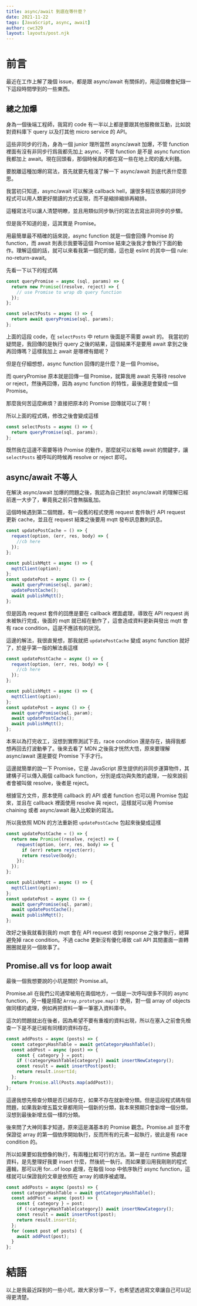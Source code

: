 ```yaml
---
title: async/await 到底在等什麼？
date: 2021-11-22
tags: [JavaScript, async, await]
author: cwc329
layout: layouts/post.njk
---
```


# 前言

最近在工作上解了幾個 issue，都是跟 async/await 有關係的，用這個機會紀錄一下這段時間學到的一些東西。

## 總之加爆

身為一個後端工程師，我寫的 code 有一半以上都是要跟其他服務做互動，比如說對資料庫下 query 以及打其他 micro service 的 API。

這些非同步的行為，身為一個 junior 理所當然 async/await 加爆，不管 function 裡面有沒有非同步行爲我都先加上 async，不管 function 是不是 async function 我都加上 await。現在回頭看，那個時候真的都在寫一些在地上爬的義大利麵。

要脫離這種加爆的寫法，首先就要先粗淺了解一下 async/await 到底代表什麼意思。

我當初只知道，async/await 可以解決 callback hell，讓很多相互依賴的非同步程式可以用人類更好閱讀的方式呈現，而不是縮排縮排再縮排。

這種寫法可以讓人清楚明瞭，並且用類似同步執行的寫法去寫出非同步的步驟。

但是我不知道的是，這其實是 Promise。

用最簡單最不精確的話來說，async function 就是一個會回傳 Promise 的 function，而 await 則表示我要等這個 Promise 結束之後我才會執行下面的動作。理解這個的話，就可以來看我第一個犯的錯，這也是 eslint 的其中一個 rule: no-return-await。

先看一下以下的程式碼

```js
const queryPromise = async (sql, params) => {
  return new Promise((resolve, reject) => {
    // use Promise to wrap db query function
  });
};

const selectPosts = async () => {
  return await queryPromise(sql, params);
};
```

上面的這段 code，在 `selectPosts` 中 return 後面是不需要 await 的。
我當初的疑問是，我回傳的是執行 query 之後的結果，這個結果不是要用 await 拿到之後再回傳嗎？這樣我加上 await 是哪裡有錯呢？

但是在仔細想想，async function 回傳的是什麼？是一個 Promise。

而 queryPromise 原本就是回傳一個 Promise，就算我用 await 先等待 resolve or reject，然後再回傳，因為 async function 的特性，最後還是會變成一個 Promise。

那麼我何苦這麼麻煩？直接把原本的 Promise 回傳就可以了啊！

所以上面的程式碼，修改之後會變成這樣

```js
const selectPosts = async () => {
  return queryPromise(sql, params);
};
```

既然我在這邊不需要等待 Promise 的動作，那麼就可以省略 await 的關鍵字，讓 `selectPosts` 被呼叫的時候再 resolve or reject 即可。

## async/await 不等人

在解決 async/await 加爆的問題之後，我認為自己對於 async/await 的理解已經前進一大步了，畢竟我之前只會無腦亂加。

這個時候遇到第二個問題，有一段舊的程式使用 request 套件執行 API request 更新 cache，並且在 request 結束之後要用 mqtt 發布訊息數則訊息。

```js
const updatePostCache = () => {
  request(option, (err, res, body) => {
    //cb here
  });
};

const publishMqtt = async () => {
  mqttClient(option);
};
const updatePost = async () => {
  await queryPromise(sql, param);
  updatePostCache();
  await publishMqtt();
};
```

但是因為 request 套件的回應是要在 callback 裡面處理，導致在 API request 尚未被執行完成，後面的 mqtt 就已經在動作了，這會造成資料更新與發出 mqtt 會有 race condition，這是不應該有的狀況。

這邊的解法，我很直覺想，那我就把 `updatePostCache` 變成 async function 就好了，於是乎第一版的解法長這樣

```js
const updatePostCache = async () => {
  request(option, (err, res, body) => {
    //cb here
  });
};

const publishMqtt = async () => {
  mqttClient(option);
};
const updatePost = async () => {
  await queryPromise(sql, param);
  await updatePostCache();
  await publishMqtt();
};
```

本來以為打完收工，沒想到實際測試下去，race condition 還是存在，搞得我都想再回去打波動拳了。後來去看了 MDN 之後我才恍然大悟，原來要理解 async/await 還是要從 Promise 下手才行。

這邊就簡單的說一下 Promise，它是 JavaScript 原生提供的非同步運算物件，其建構子可以傳入兩個 callback function，分別是成功與失敗的處理，一般來說前者會被叫做 resolve，後者是 reject。

根據官方文件，原本使用 callback 的 API 或者 function 也可以用 Promise 包起來，並且在 callback 裡面使用 resolve 與 reject，這樣就可以用 Promise chaining 或者 async/await 融入比較新的寫法。

所以我依照 MDN 的方法重新把 `updatePostCache` 包起來後變成這樣

```js
const updatePostCache = () => {
  return new Promise((resolve, reject) => {
    request(option, (err, res, body) => {
      if (err) return reject(err);
      return resolve(body);
    });
  });
};

const publishMqtt = async () => {
  mqttClient(option);
};
const updatePost = async () => {
  await queryPromise(sql, param);
  await updatePostCache();
  await publishMqtt();
};
```

改好之後我就看到我的 mqtt 會在 API request 收到 response 之後才執行，總算避免掉 race condition。不過 cache 更新沒有優化導致 call API 其間畫面一直轉圈圈就是另一個故事了。

## Promise.all vs for loop await

最後一個我想要說的小坑是關於 Promise.all。

Promise.all 在我們公司通常被用在兩個地方，一個是一次呼叫很多不同的 async function，另一種是搭配 `Array.prototype.map()` 使用，對一個 array of objects 做同樣的處理，例如再把資料一筆一筆塞入資料庫中。

這次的問題就出在後者，因為希望不要有重複的資料出現，所以在塞入之前會先檢查一下是不是已經有同樣的資料存在。

```js
const addPosts = async (posts) => {
  const categoryHashTable = await getCategoryHashTable();
  const addPost = async (post) => {
    const { category } = post;
    if (!categoryHashTable[category]) await insertNewCategory();
    const result = await insertPost(post);
    return result.insertId;
  };
  return Promise.all(Posts.map(addPost));
};
```

這邊我想先檢查分類是否已經存在，如果不存在就新增分類。但是這段程式碼有個問題，如果我新增五篇文章都用同一個新的分類，我本來預期只會新增一個分類，沒想到最後新增五個一樣的分類。

後來問了大神同事才知道，原來這是滿基本的 Promise 觀念。Promise.all 並不會保證從 array 的第一個依序開始執行，反而所有的元素一起執行，彼此是有 race condition 的。

所以如果要如我想像的執行，有兩種比較可行的方法。第一是在 runtime 預處理資料，是先整理好我要 insert 什麼，然後統一執行。而如果要沿用我剛剛的程式邏輯，那可以用 for...of loop 處理，在每個 loop 中依序執行 async function，這樣就可以保證我的文章是依照在 array 的順序被處理。

```js
const addPosts = async (posts) => {
  const categoryHashTable = await getCategoryHashTable();
  const addPost = async (post) => {
    const { category } = post;
    if (!categoryHashTable[category]) await insertNewCategory();
    const result = await insertPost(post);
    return result.insertId;
  };
  for (const post of posts) {
    await addPost(post);
  }
};
```

# 結語

以上是我最近踩到的一些小坑，跟大家分享一下，也希望透過寫文章讓自己可以記得更清楚。
